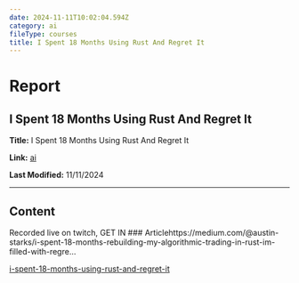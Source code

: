 ```yaml
---
date: 2024-11-11T10:02:04.594Z
category: ai
fileType: courses
title: I Spent 18 Months Using Rust And Regret It
---
```


# Report

## I Spent 18 Months Using Rust And Regret It

**Title:** I Spent 18 Months Using Rust And Regret It

**Link:** [ai](https://www.youtube.com/watch?v=7ySVWcFHz98)

**Last Modified:** 11/11/2024

---

## Content

Recorded live on twitch, GET IN ### Articlehttps://medium.com/@austin-starks/i-spent-18-months-rebuilding-my-algorithmic-trading-in-rust-im-filled-with-regre…

[i-spent-18-months-using-rust-and-regret-it](https://www.youtube.com/watch?v=7ySVWcFHz98)
